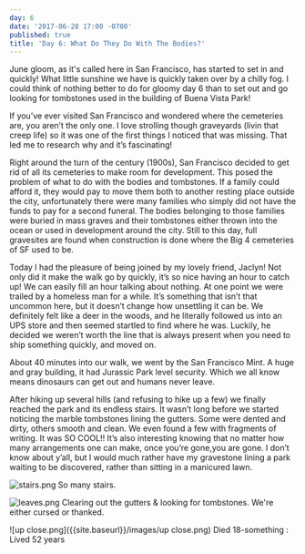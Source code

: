 ```yaml
---
day: 6
date: '2017-06-28 17:00 -0700'
published: true
title: 'Day 6: What Do They Do With The Bodies?'
---
```

June gloom, as it's called here in San Francisco, has started to set in and quickly! What little sunshine we have is quickly taken over by a chilly fog. I could think of nothing better to do for gloomy day 6 than to set out and go looking for tombstones used in the building of Buena Vista Park! 

If you’ve ever visited San Francisco and wondered where the cemeteries are, you aren’t the only one. I love strolling though graveyards (livin that creep life) so it was one of the first things I noticed that was missing. That led me to research why and  it’s fascinating! 

Right around the turn of the century (1900s), San Francisco decided to get rid of all its cemeteries to make room for development. This posed the problem of what to do with the bodies and tombstones. If a family could afford it, they would pay to move them both to another resting place outside the city, unfortunately there were many families who simply did not have the funds to pay for a second funeral. The bodies belonging to those families were buried in mass graves and their tombstones either thrown into the ocean or used in development around the city. Still to this day, full gravesites are found when construction is done where the Big 4 cemeteries of SF used to be.

Today I had the pleasure of being joined by my lovely friend, Jaclyn! Not only did it make the walk go by quickly, it’s so nice having an hour to catch up! We can easily fill an hour talking about nothing. At one point we were trailed by a homeless man for a while.  It’s something that isn’t that uncommon here, but it doesn’t change how unsettling it can be. We definitely felt like a deer in the woods, and he literally followed us into an UPS store and then seemed startled to find where he was. Luckily, he decided we weren’t worth the line that is always present when you need to ship something quickly, and moved on.

About 40 minutes into our walk, we went by the San Francisco Mint. A huge and gray building, it had Jurassic Park level security. Which we all know means dinosaurs can get out and humans never leave. 

After hiking up several hills (and refusing to hike up a few) we finally reached the park and its endless stairs. It wasn’t long before we started noticing the marble tombstones lining the gutters. Some were dented and dirty, others smooth and clean. We even found a few with fragments of writing. It was SO COOL!! It’s also interesting knowing that no matter how many arrangements one can make, once you’re gone,you are gone. I don’t know about y’all, but I would much rather have my gravestone lining a park waiting to be discovered, rather than sitting in a manicured lawn. 

![stairs.png]({{site.baseurl}}/images/stairs.png)
So many stairs.

![leaves.png]({{site.baseurl}}/images/leaves.png)
Clearing out the gutters & looking for tombstones. We're either cursed or thanked. 

![up close.png]({{site.baseurl}}/images/up close.png)
Died 18-something : Lived 52 years
